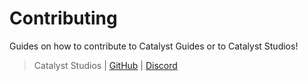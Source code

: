 # Contributing

Guides on how to contribute to Catalyst Guides or to Catalyst Studios!

> Catalyst Studios | [GitHub](https://github.com/Catalyst-Studios) | [Discord](https://discord.gg/YCHPXeW9GZ)
